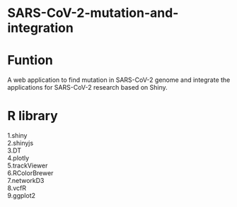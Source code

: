 # SARS-CoV-2-mutation-and-integration

# Funtion
A web application to find mutation in SARS-CoV-2 genome and integrate the applications for SARS-CoV-2 research based on Shiny.

# R library
1.shiny     
2.shinyjs   
3.DT  
4.plotly  
5.trackViewer  
6.RColorBrewer  
7.networkD3  
8.vcfR  
9.ggplot2  

